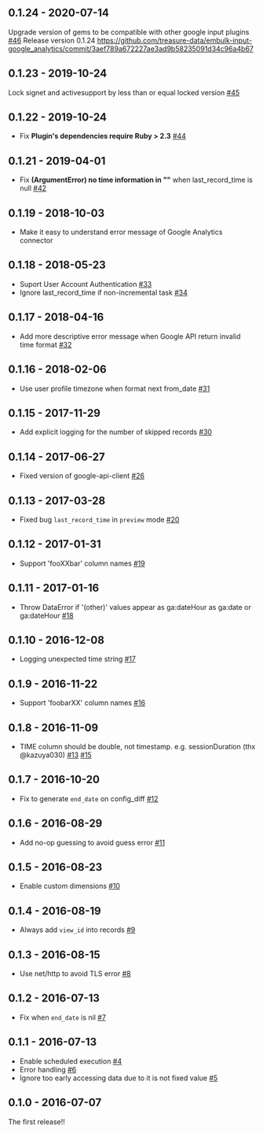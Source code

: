 ## 0.1.24 - 2020-07-14
Upgrade version of gems to be compatible with other google input plugins [#46](https://github.com/treasure-data/embulk-input-google_analytics/pull/46)
Release version 0.1.24 https://github.com/treasure-data/embulk-input-google_analytics/commit/3aef789a672227ae3ad9b58235091d34c96a4b67

## 0.1.23 - 2019-10-24
Lock signet and activesupport by less than or equal locked version [#45](https://github.com/treasure-data/embulk-input-google_analytics/pull/45)

## 0.1.22 - 2019-10-24
* Fix **Plugin's dependencies require Ruby > 2.3** [#44](https://github.com/treasure-data/embulk-input-google_analytics/pull/44)

## 0.1.21 - 2019-04-01
* Fix **(ArgumentError) no time information in ""** when last_record_time is null [#42](https://github.com/treasure-data/embulk-input-google_analytics/pull/42)

## 0.1.19 - 2018-10-03
* Make it easy to understand error message of Google Analytics connector

## 0.1.18 - 2018-05-23
* Suport User Account Authentication [#33](https://github.com/treasure-data/embulk-input-google_analytics/pull/33)
* Ignore last_record_time if non-incremental task [#34](https://github.com/treasure-data/embulk-input-google_analytics/pull/34)

## 0.1.17 - 2018-04-16

* Add more descriptive error message when Google API return invalid time format [#32](https://github.com/treasure-data/embulk-input-google_analytics/pull/32)

## 0.1.16 - 2018-02-06

* Use user profile timezone when format next from_date [#31](https://github.com/treasure-data/embulk-input-google_analytics/pull/31)


## 0.1.15 - 2017-11-29

* Add explicit logging for the number of skipped records [#30](https://github.com/treasure-data/embulk-input-google_analytics/pull/30)

## 0.1.14 - 2017-06-27

* Fixed version of google-api-client [#26](https://github.com/treasure-data/embulk-input-google_analytics/pull/26)

## 0.1.13 - 2017-03-28
* Fixed bug `last_record_time` in `preview` mode [#20](https://github.com/treasure-data/embulk-input-google_analytics/pull/20)

## 0.1.12 - 2017-01-31
* Support 'fooXXbar' column names [#19](https://github.com/treasure-data/embulk-input-google_analytics/pull/19)

## 0.1.11 - 2017-01-16
* Throw DataError if '(other)' values appear as ga:dateHour as ga:date or ga:dateHour [#18](https://github.com/treasure-data/embulk-input-google_analytics/pull/18)

## 0.1.10 - 2016-12-08
* Logging unexpected time string [#17](https://github.com/treasure-data/embulk-input-google_analytics/pull/17)

## 0.1.9 - 2016-11-22
* Support 'foobarXX' column names [#16](https://github.com/treasure-data/embulk-input-google_analytics/pull/16)

## 0.1.8 - 2016-11-09
* TIME column should be double, not timestamp. e.g. sessionDuration (thx @kazuya030) [#13](https://github.com/treasure-data/embulk-input-google_analytics/pull/13) [#15](https://github.com/treasure-data/embulk-input-google_analytics/pull/15)

## 0.1.7 - 2016-10-20
* Fix to generate `end_date` on config_diff  [#12](https://github.com/treasure-data/embulk-input-google_analytics/pull/12)

## 0.1.6 - 2016-08-29
* Add no-op guessing to avoid guess error [#11](https://github.com/treasure-data/embulk-input-google_analytics/pull/11)

## 0.1.5 - 2016-08-23
* Enable custom dimensions [#10](https://github.com/treasure-data/embulk-input-google_analytics/pull/10)

## 0.1.4 - 2016-08-19
* Always add `view_id` into records [#9](https://github.com/treasure-data/embulk-input-google_analytics/pull/9)

## 0.1.3 - 2016-08-15
* Use net/http to avoid TLS error [#8](https://github.com/treasure-data/embulk-input-google_analytics/pull/8)

## 0.1.2 - 2016-07-13

* Fix when `end_date` is nil [#7](https://github.com/treasure-data/embulk-input-google_analytics/pull/7)

## 0.1.1 - 2016-07-13
* Enable scheduled execution [#4](https://github.com/treasure-data/embulk-input-google_analytics/pull/4)
* Error handling [#6](https://github.com/treasure-data/embulk-input-google_analytics/pull/6)
* Ignore too early accessing data due to it is not fixed value [#5](https://github.com/treasure-data/embulk-input-google_analytics/pull/5)

## 0.1.0 - 2016-07-07

The first release!!

